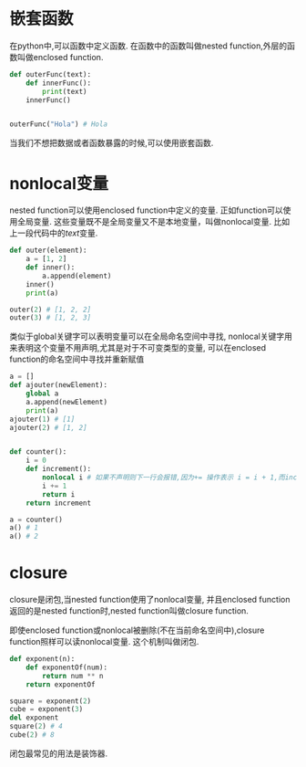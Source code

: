 # 嵌套函数
在python中,可以函数中定义函数.
在函数中的函数叫做nested function,外层的函数叫做enclosed function.

```python
def outerFunc(text):
    def innerFunc():
        print(text)
    innerFunc()


outerFunc("Hola") # Hola
```
当我们不想把数据或者函数暴露的时候,可以使用嵌套函数.

# nonlocal变量
nested function可以使用enclosed function中定义的变量.
正如function可以使用全局变量.
这些变量既不是全局变量又不是本地变量，叫做nonlocal变量.
比如上一段代码中的*text*变量.

```python
def outer(element):
    a = [1, 2]
    def inner():
        a.append(element)
    inner()
    print(a)

outer(2) # [1, 2, 2]
outer(3) # [1, 2, 3]
```

类似于global关键字可以表明变量可以在全局命名空间中寻找,
nonlocal关键字用来表明这个变量不用声明,尤其是对于不可变类型的变量,
可以在enclosed function的命名空间中寻找并重新赋值

```python
a = []
def ajouter(newElement):
    global a 
    a.append(newElement)
    print(a)
ajouter(1) # [1]
ajouter(2) # [1, 2]


def counter():
    i = 0
    def increment():
        nonlocal i # 如果不声明则下一行会报错,因为+= 操作表示 i = i + 1,而increment中并未声明i
        i += 1
        return i 
    return increment

a = counter()
a() # 1 
a() # 2 
```

# closure
closure是闭包,当nested function使用了nonlocal变量,
并且enclosed function返回的是nested function时,nested function叫做closure function.

即使enclosed function或nonlocal被删除(不在当前命名空间中),closure function照样可以读nonlocal变量.
这个机制叫做闭包.

```python
def exponent(n):
    def exponentOf(num):
        return num ** n 
    return exponentOf

square = exponent(2)
cube = exponent(3)
del exponent
square(2) # 4
cube(2) # 8
```

闭包最常见的用法是装饰器.
